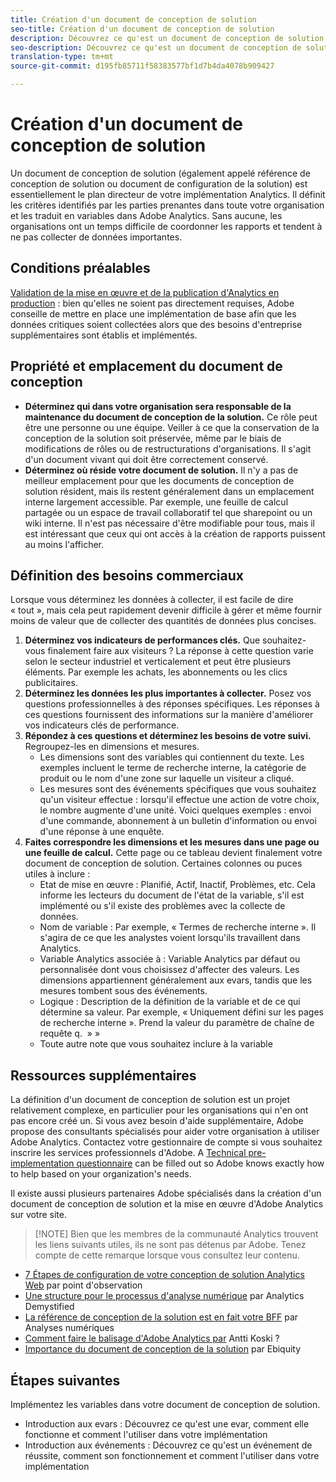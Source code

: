 ```yaml
---
title: Création d'un document de conception de solution
seo-title: Création d'un document de conception de solution
description: Découvrez ce qu'est un document de conception de solution et comment vous pouvez l'utiliser dans votre organisation.
seo-description: Découvrez ce qu'est un document de conception de solution et comment vous pouvez l'utiliser dans votre organisation.
translation-type: tm+mt
source-git-commit: d195fb85711f58383577bf1d7b4da4078b909427

---
```



# Création d'un document de conception de solution

Un document de conception de solution (également appelé référence de conception de solution ou document de configuration de la solution) est essentiellement le plan directeur de votre implémentation Analytics. Il définit les critères identifiés par les parties prenantes dans toute votre organisation et les traduit en variables dans Adobe Analytics. Sans aucune, les organisations ont un temps difficile de coordonner les rapports et tendent à ne pas collecter de données importantes.

## Conditions préalables

[Validation de la mise en œuvre et de la publication d'Analytics en production](../implement-with-launch/validate-publish-prod.md) : bien qu'elles ne soient pas directement requises, Adobe conseille de mettre en place une implémentation de base afin que les données critiques soient collectées alors que des besoins d'entreprise supplémentaires sont établis et implémentés.

## Propriété et emplacement du document de conception

* **Déterminez qui dans votre organisation sera responsable de la maintenance du document de conception de la solution.** Ce rôle peut être une personne ou une équipe. Veiller à ce que la conservation de la conception de la solution soit préservée, même par le biais de modifications de rôles ou de restructurations d'organisations. Il s'agit d'un document vivant qui doit être correctement conservé.
* **Déterminez où réside votre document de solution.** Il n'y a pas de meilleur emplacement pour que les documents de conception de solution résident, mais ils restent généralement dans un emplacement interne largement accessible. Par exemple, une feuille de calcul partagée ou un espace de travail collaboratif tel que sharepoint ou un wiki interne. Il n'est pas nécessaire d'être modifiable pour tous, mais il est intéressant que ceux qui ont accès à la création de rapports puissent au moins l'afficher.

## Définition des besoins commerciaux

Lorsque vous déterminez les données à collecter, il est facile de dire « tout », mais cela peut rapidement devenir difficile à gérer et même fournir moins de valeur que de collecter des quantités de données plus concises.

1. **Déterminez vos indicateurs de performances clés.** Que souhaitez-vous finalement faire aux visiteurs ? La réponse à cette question varie selon le secteur industriel et verticalement et peut être plusieurs éléments. Par exemple les achats, les abonnements ou les clics publicitaires.
1. **Déterminez les données les plus importantes à collecter.** Posez vos questions professionnelles à des réponses spécifiques. Les réponses à ces questions fournissent des informations sur la manière d'améliorer vos indicateurs clés de performance.
1. **Répondez à ces questions et déterminez les besoins de votre suivi.** Regroupez-les en dimensions et mesures.
   * Les dimensions sont des variables qui contiennent du texte. Les exemples incluent le terme de recherche interne, la catégorie de produit ou le nom d'une zone sur laquelle un visiteur a cliqué.
   * Les mesures sont des événements spécifiques que vous souhaitez qu'un visiteur effectue : lorsqu'il effectue une action de votre choix, le nombre augmente d'une unité. Voici quelques exemples : envoi d'une commande, abonnement à un bulletin d'information ou envoi d'une réponse à une enquête.
1. **Faites correspondre les dimensions et les mesures dans une page ou une feuille de calcul.** Cette page ou ce tableau devient finalement votre document de conception de solution. Certaines colonnes ou puces utiles à inclure :
   * Etat de mise en œuvre : Planifié, Actif, Inactif, Problèmes, etc. Cela informe les lecteurs du document de l'état de la variable, s'il est implémenté ou s'il existe des problèmes avec la collecte de données.
   * Nom de variable : Par exemple, « Termes de recherche interne ». Il s'agira de ce que les analystes voient lorsqu'ils travaillent dans Analytics.
   * Variable Analytics associée à : Variable Analytics par défaut ou personnalisée dont vous choisissez d'affecter des valeurs. Les dimensions appartiennent généralement aux evars, tandis que les mesures tombent sous des événements.
   * Logique : Description de la définition de la variable et de ce qui détermine sa valeur. Par exemple, « Uniquement défini sur les pages de recherche interne ». Prend la valeur du paramètre de chaîne de requête q.  » »
   * Toute autre note que vous souhaitez inclure à la variable

## Ressources supplémentaires

La définition d'un document de conception de solution est un projet relativement complexe, en particulier pour les organisations qui n'en ont pas encore créé un. Si vous avez besoin d'aide supplémentaire, Adobe propose des consultants spécialisés pour aider votre organisation à utiliser Adobe Analytics. Contactez votre gestionnaire de compte si vous souhaitez inscrire les services professionnels d'Adobe. A [Technical pre-implementation questionnaire](assets/technical-pre-implementation-questionnaire.pdf) can be filled out so Adobe knows exactly how to help based on your organization's needs.

Il existe aussi plusieurs partenaires Adobe spécialisés dans la création d'un document de conception de solution et la mise en œuvre d'Adobe Analytics sur votre site.

> [!NOTE] Bien que les membres de la communauté Analytics trouvent les liens suivants utiles, ils ne sont pas détenus par Adobe. Tenez compte de cette remarque lorsque vous consultez leur contenu.

* [7 Étapes de configuration de votre conception de solution Analytics Web](https://resources.observepoint.com/blog/7-steps-solution-design-data-governance) par point d'observation
* [Une structure pour le processus d'analyse numérique](https://analyticsdemystified.com/analytics-strategy/framework-digital-analytics-process/) par Analytics Demystified
* [La référence de conception de la solution est en fait votre BFF](http://numericanalytics.com/why-a-simple-piece-of-documentation-is-the-key-to-analytics-success-the-solution-design-reference-is-actually-your-bff/) par Analyses numériques
* [Comment faire le balisage d'Adobe Analytics par](http://www.anttikoski.fi/how-to-make-adobe-analytics-tagging-map-aka-solution-design-requirements-for-sitecatalyst-implementation/) Antti Koski ?
* [Importance du document de conception de la solution](https://www.ebiquity.com/news-insights/analytics/the-importance-of-the-solution-design-document) par Ebiquity

## Étapes suivantes

Implémentez les variables dans votre document de conception de solution.

* Introduction aux evars : Découvrez ce qu'est une evar, comment elle fonctionne et comment l'utiliser dans votre implémentation
* Introduction aux événements : Découvrez ce qu'est un événement de réussite, comment son fonctionnement et comment l'utiliser dans votre implémentation
